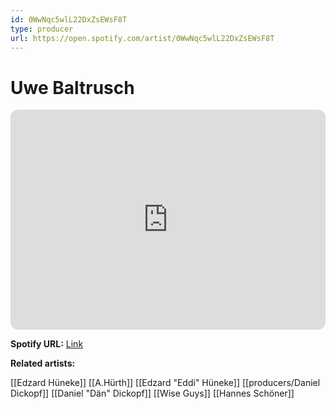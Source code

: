 ```yaml
---
id: 0WwNqc5wlL22DxZsEWsF8T
type: producer
url: https://open.spotify.com/artist/0WwNqc5wlL22DxZsEWsF8T
---
```

# Uwe Baltrusch

<iframe style="border-radius:12px" src="https://open.spotify.com/embed/artist/0WwNqc5wlL22DxZsEWsF8T" width="100%" height="352" frameBorder="0" allowfullscreen="" allow="autoplay; clipboard-write; encrypted-media; fullscreen; picture-in-picture" loading="lazy"></iframe>

**Spotify URL:** [Link](https://open.spotify.com/artist/0WwNqc5wlL22DxZsEWsF8T)

**Related artists:**

[[Edzard Hüneke]]
[[A.Hürth]]
[[Edzard "Eddi" Hüneke]]
[[producers/Daniel Dickopf]]
[[Daniel "Dän" Dickopf]]
[[Wise Guys]]
[[Hannes Schöner]]
